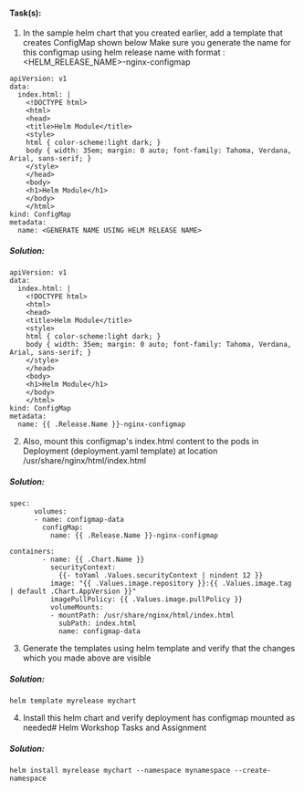 #### Task(s):
 1. In the sample helm chart that you created earlier, add a template that creates ConfigMap shown below Make sure you generate the name for this configmap using helm release name with format : <HELM_RELEASE_NAME>-nginx-configmap
```
apiVersion: v1
data:
  index.html: |
    <!DOCTYPE html>
    <html>
    <head>
    <title>Helm Module</title>
    <style>
    html { color-scheme:light dark; }
    body { width: 35em; margin: 0 auto; font-family: Tahoma, Verdana, Arial, sans-serif; }
    </style>
    </head>
    <body>
    <h1>Helm Module</h1>
    </body>
    </html>
kind: ConfigMap
metadata:
  name: <GENERATE NAME USING HELM RELEASE NAME>
```
##### Solution:
```
apiVersion: v1
data:
  index.html: |
    <!DOCTYPE html>
    <html>
    <head>
    <title>Helm Module</title>
    <style>
    html { color-scheme:light dark; }
    body { width: 35em; margin: 0 auto; font-family: Tahoma, Verdana, Arial, sans-serif; }
    </style>
    </head>
    <body>
    <h1>Helm Module</h1>
    </body>
    </html>
kind: ConfigMap
metadata:
  name: {{ .Release.Name }}-nginx-configmap

```

2. Also, mount this configmap's index.html content to the pods in Deployment (deployment.yaml template) at location /usr/share/nginx/html/index.html
##### Solution:
```
spec:
      volumes:
      - name: configmap-data
        configMap: 
          name: {{ .Release.Name }}-nginx-configmap

containers:
        - name: {{ .Chart.Name }}
          securityContext:
            {{- toYaml .Values.securityContext | nindent 12 }}
          image: "{{ .Values.image.repository }}:{{ .Values.image.tag | default .Chart.AppVersion }}"
          imagePullPolicy: {{ .Values.image.pullPolicy }}
          volumeMounts:
          - mountPath: /usr/share/nginx/html/index.html
            subPath: index.html
            name: configmap-data

```


3. Generate the templates using helm template <path to the sample helm chart> and verify that the changes which you made above are visible
##### Solution: 
```
helm template myrelease mychart

```
4. Install this helm chart and verify deployment has configmap mounted as needed# Helm Workshop Tasks and Assignment
##### Solution:
```
helm install myrelease mychart --namespace mynamespace --create-namespace
```
